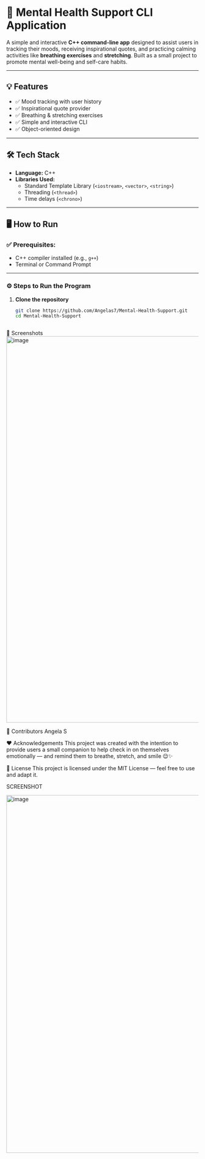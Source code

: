 # 🧠 Mental Health Support CLI Application

A simple and interactive **C++ command-line app** designed to assist users in tracking their moods, receiving inspirational quotes, and practicing calming activities like **breathing exercises** and **stretching**. Built as a small project to promote mental well-being and self-care habits.

---

## 💡 Features

- ✅ Mood tracking with user history
- ✅ Inspirational quote provider
- ✅ Breathing & stretching exercises
- ✅ Simple and interactive CLI
- ✅ Object-oriented design

---

## 🛠️ Tech Stack

- **Language:** C++
- **Libraries Used:**
  - Standard Template Library (`<iostream>`, `<vector>`, `<string>`)
  - Threading (`<thread>`)
  - Time delays (`<chrono>`)

---

## 🖥️ How to Run

### ✅ Prerequisites:
- C++ compiler installed (e.g., `g++`)
- Terminal or Command Prompt

---

### ⚙️ Steps to Run the Program

1. **Clone the repository**
   ```bash
   git clone https://github.com/Angelas7/Mental-Health-Support.git
   cd Mental-Health-Support



📸 Screenshots
<img width="1100" height="1013" alt="image" src="https://github.com/user-attachments/assets/e91d470a-1ba2-433c-8a20-2bdee8433e83" />

   🤝 Contributors
Angela S


❤️ Acknowledgements
This project was created with the intention to provide users a small companion to help check in on themselves emotionally — and remind them to breathe, stretch, and smile 😌✨

📜 License
This project is licensed under the MIT License — feel free to use and adapt it.



SCREENSHOT

<img width="752" height="938" alt="image" src="https://github.com/user-attachments/assets/61c2c0da-dbb3-440a-8db1-815427e5c325" />

